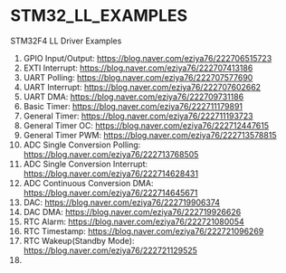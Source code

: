 # STM32_LL_EXAMPLES
STM32F4 LL Driver Examples

1. GPIO Input/Output: https://blog.naver.com/eziya76/222706515723
2. EXTI Interrupt: https://blog.naver.com/eziya76/222707413186
3. UART Polling: https://blog.naver.com/eziya76/222707577690
4. UART Interrupt: https://blog.naver.com/eziya76/222707602662
5. UART DMA: https://blog.naver.com/eziya76/222709731186
6. Basic Timer: https://blog.naver.com/eziya76/222711179891
7. General Timer: https://blog.naver.com/eziya76/222711193723 
8. General Timer OC: https://blog.naver.com/eziya76/222712447615
9. General Timer PWM: https://blog.naver.com/eziya76/222713578815
10. ADC Single Conversion Polling: https://blog.naver.com/eziya76/222713768505
11. ADC Single Conversion Interrupt: https://blog.naver.com/eziya76/222714628431
12. ADC Continuous Conversion DMA: https://blog.naver.com/eziya76/222714645671
13. DAC: https://blog.naver.com/eziya76/222719906374
14. DAC DMA: https://blog.naver.com/eziya76/222719926626
15. RTC Alarm: https://blog.naver.com/eziya76/222721080054
16. RTC Timestamp: https://blog.naver.com/eziya76/222721096269
17. RTC Wakeup(Standby Mode): https://blog.naver.com/eziya76/222721129525
18. 

